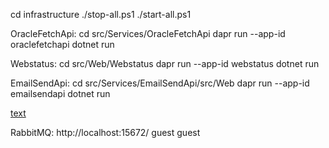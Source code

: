 cd infrastructure
./stop-all.ps1
./start-all.ps1

OracleFetchApi:
cd src/Services/OracleFetchApi
dapr run --app-id oraclefetchapi dotnet run

Webstatus:
cd src/Web/Webstatus
dapr run --app-id webstatus dotnet run

EmailSendApi:
cd src/Services/EmailSendApi/src/Web
dapr run --app-id emailsendapi dotnet run

[text](http://localhost:4000)

RabbitMQ:
http://localhost:15672/
guest
guest
